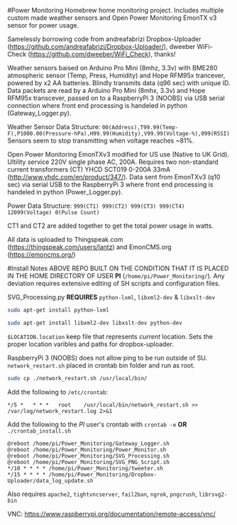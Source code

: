 #Power Monitoring
Homebrew home monitoring project. Includes multiple custom made weather sensors and Open Power Monitoring EmonTX v3 sensor for power usage.

Samelessly borrowing code from andreafabrizi Dropbox-Uploader (https://github.com/andreafabrizi/Dropbox-Uploader/), dweeber WiFi-Check (https://github.com/dweeber/WiFi_Check), thanks!

Weather sensors baised on Arduino Pro Mini (8mhz, 3.3v) with BME280 atmospheric sensor (Temp, Press, Humidity) and Hope RFM95x trancever, powered by x2 AA batteries. Blindly transmits data (q96 sec) with unique ID. Data packets are read by a Arduino Pro Mini (8mhx, 3.3v) and Hope RFM95x transcever, passed on to a RaspberryPi 3 (NOOBS) via USB serial connection where front end processing is handeled in python (Gateway_Logger.py). 

Weather Sensor Data Structure: `00(Address),T99.99(Temp-F),P1000.00(Pressure-hPa),H99.99(Humidity),V99.99(Voltage-%),099(RSSI)`
Sensors seem to stop transmitting when voltage reaches ~81%.

Open Power Monitoring EmonTXv3 modified for US use (Native to UK Grid). Ultility service 220V single phase AC, 200A. Requires two non-standard current transformers (CT) YHCD SCT019 0-200A 33mA (http://www.yhdc.com/en/product/347/). Data sent from EmonTXv3 (q10 sec) via serial USB to the RaspberryPi 3 where front end processing is handeled in python (Power_Logger.py). 

Power Data Structure: `999(CT1) 999(CT2) 999(CT3) 999(CT4) 12099(Voltage) 0(Pulse Count)`

CT1 and CT2 are added together to get the total power usage in watts. 

All data is uploaded to Thingspeak.com (https://thingspeak.com/users/lantz) and EmonCMS.org (https://emoncms.org/)

#Install Notes
ABOVE REPO BUILT ON THE CONDITION THAT IT IS PLACED IN THE HOME DIRECTORY OF USER **PI** (`/home/pi/Power_Monitoring/`). Any deviation requires extensive editing of SH scripts and configuration files.

SVG_Processing.py **REQUIRES** `python-lxml`, `libxml2-dev` & `libxslt-dev`

```bash 
sudo apt-get install python-lxml
```

```bash
sudo apt-get install libxml2-dev libxslt-dev python-dev
```

`$LOCATION.location` keep file that represents *current* location. Sets the proper location varibles and paths for dropbox-uploader.

RaspberryPi 3 (NOOBS) does not allow ping to be run outside of SU. `network_restart.sh` placed in crontab bin folder and run as root.
```bash
sudo cp ./network_restart.sh /usr/local/bin/
```
Add the following to `/etc/crontab`:
```
*/5 * 	* * *	root	/usr/local/bin/network_restart.sh >> /var/log/network_restart.log 2>&1
```
Add the following to the *PI* user's crontab with `crontab -e` **OR** `./crontab_install.sh`
```
@reboot /home/pi/Power_Monitoring/Gateway_Logger.sh
@reboot /home/pi/Power_Monitoring/Power_Monitor.sh
@reboot /home/pi/Power_Monitoring/SVG_Processing.sh
@reboot /home/pi/Power_Monitoring/SVG_PNG_Script.sh
*/10 * * * * /home/pi/Power_Monitoring/tweeter.sh
*/15 * * * * /home/pi/Power_Monitoring/Dropbox-Uploader/data_log_update.sh
```
Also requires `apache2`, `tightvncserver`, `fail2ban`, `ngrok`, `pngcrush`, `librsvg2-bin`

VNC: https://www.raspberrypi.org/documentation/remote-access/vnc/
